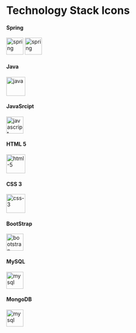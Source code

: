 # Technology Stack Icons

#### Spring
<img src="https://github.com/GerardPuigl/TechnologyStackIcons/blob/main/Logos/spring-icon.svg" alt="spring"  height="45px">
<img src="https://github.com/GerardPuigl/TechnologyStackIcons/blob/main/Logos/spring.svg" alt="spring" height="45px">

#### Java
<img src="https://github.com/GerardPuigl/TechnologyStackIcons/blob/main/Logos/java.svg" alt="java"  height="50px">

#### JavaSrcipt
<img src="https://github.com/GerardPuigl/TechnologyStackIcons/blob/main/Logos/javascript.svg" alt="javascript"  height="45px">

#### HTML 5
<img src="https://github.com/GerardPuigl/TechnologyStackIcons/blob/main/Logos/html-5.svg" alt="html-5"  height="50px">

#### CSS 3
<img src="https://github.com/GerardPuigl/TechnologyStackIcons/blob/main/Logos/css-3.svg" alt="css-3"  height="50px"> 

#### BootStrap
<img src="https://github.com/GerardPuigl/TechnologyStackIcons/blob/main/Logos/bootstrap.svg" alt="bootstrap"  height="45px"> 

#### MySQL
<img src="https://github.com/GerardPuigl/TechnologyStackIcons/blob/main/Logos/mysql.svg" alt="mysql"  height="45px"> 

#### MongoDB
<img src="https://github.com/GerardPuigl/TechnologyStackIcons/blob/main/Logos/mongodb.svg" alt="mysql" height="45px"> 
